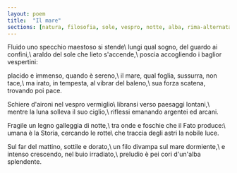 ```yaml
---
layout: poem
title:  "Il mare"
sections: [natura, filosofia, sole, vespro, notte, alba, rima-alternata, italiano]
---
```


Fluido uno specchio maestoso si stende\\
lungi qual sogno, del guardo ai confini,\\
araldo del sole che lieto s'accende,\\
poscia accogliendo i baglior vespertini:

placido e immenso, quando è sereno,\\
il mare, qual foglia, sussurra, non tace,\\
ma irato, in tempesta, al vibrar del baleno,\\
sua forza scatena, trovando poi pace.

Schiere d'aironi nel vespro vermiglio\\
libransi verso paesaggi lontani,\\
mentre la luna solleva il suo ciglio,\\
riflessi emanando argentei ed arcani.

Fragile un legno galleggia di notte,\\
tra onde e foschie che il Fato produce:\\
umana è la Storia, cercando le rotte\\
che traccia degli astri la nobile luce.

Sul far del mattino, sottile e dorato,\\
un filo divampa sul mare dormiente,\\
e intenso crescendo, nel buio irradiato,\\
preludio è pei cori d'un'alba splendente.
